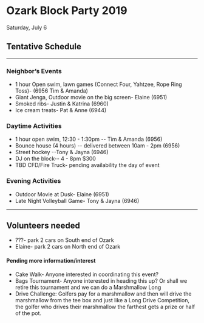 # Ozark Block Party 2019
Saturday, July 6
## Tentative Schedule 
-----

### Neighbor’s Events
* 1 hour Open swim, lawn games (Connect Four, Yahtzee, Rope Ring Toss)- (6956 Tim & Amanda)
* Giant Jenga, Outdoor movie on the big screen- Elaine (6951)
* Smoked ribs- Justin & Katrina (6960)
* Ice cream treats- Pat & Anne (6944)

### Daytime Activities
* 1 hour open swim, 12:30 - 1:30pm -- Tim & Amanda (6956)
* Bounce house (4 hours) -- delivered between 10am - 2pm (6956)
* Street hockey --Tony & Jayna (6946)
* DJ on the block-- 4 - 8pm $300
* TBD CFD/Fire Truck- pending availability the day of event	

### Evening Activities
* Outdoor Movie at Dusk- Elaine (6951)
* Late Night Volleyball Game- Tony & Jayna (6946)

-------

## Volunteers needed
* ???- park 2 cars on South end of Ozark
* Elaine- park 2 cars on North end of Ozark

#### Pending more information/interest
* Cake Walk- Anyone interested in coordinating this event? 
* Bags Tournament- Anyone interested in heading this up? Or shall we retire this tournament and we can do a Marshmallow Long 
* Drive Challenge: Golfers pay for a marshmallow and then will drive the marshmallow from the tee box and just like a Long Drive Competition, the golfer who drives their marshmallow the farthest gets a prize or half of the pot.

